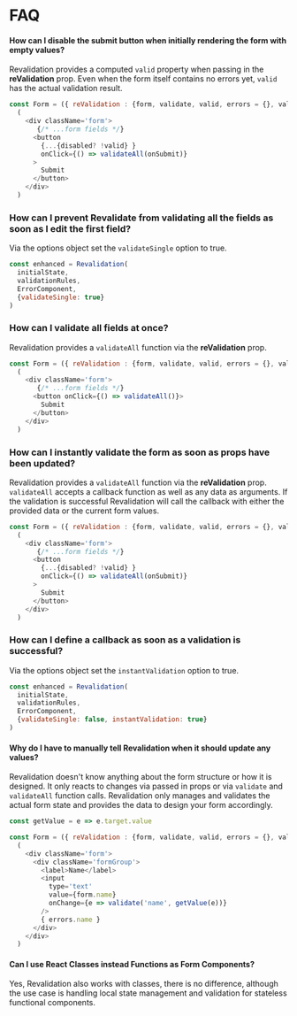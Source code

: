 # FAQ

#### How can I disable the submit button when initially rendering the form with empty values?
Revalidation provides a computed `valid` property when passing in the __reValidation__ prop. 
Even when the form itself contains no errors yet, `valid` has the actual validation result.
```js
const Form = ({ reValidation : {form, validate, valid, errors = {}, validateAll}, onSubmit }) =>
  (
    <div className='form'>
       {/* ...form fields */} 
      <button 
        {...{disabled? !valid} }
        onClick={() => validateAll(onSubmit)}
      >
        Submit
      </button>
    </div>
  )
```

### How can I prevent Revalidate from validating all the fields as soon as I edit the first field?
Via the options object set the `validateSingle` option to true.
```js
const enhanced = Revalidation(
  initialState,
  validationRules,
  ErrorComponent,
  {validateSingle: true}
)
```

### How can I validate all fields at once?
Revalidation provides a `validateAll` function via the __reValidation__ prop.

```js
const Form = ({ reValidation : {form, validate, valid, errors = {}, validateAll}, onSubmit }) =>
  (
    <div className='form'>
       {/* ...form fields */} 
      <button onClick={() => validateAll()}>
        Submit
      </button>
    </div>
  )
```

### How can I instantly validate the form as soon as props have been updated?
Revalidation provides a `validateAll` function via the __reValidation__ prop. 
`validateAll` accepts a callback function as well as any data as arguments. 
If the validation is successful Revalidation will call the callback with either the provided data or the current form values.
```js
const Form = ({ reValidation : {form, validate, valid, errors = {}, validateAll}, onSubmit }) =>
  (
    <div className='form'>
       {/* ...form fields */} 
      <button 
        {...{disabled? !valid} }
        onClick={() => validateAll(onSubmit)}
      >
        Submit
      </button>
    </div>
  )
```

### How can I define a callback as soon as a validation is successful?
Via the options object set the `instantValidation` option to true.
```js
const enhanced = Revalidation(
  initialState,
  validationRules,
  ErrorComponent,
  {validateSingle: false, instantValidation: true}
)
```

#### Why do I have to manually tell Revalidation when it should update any values?
Revalidation doesn't know anything about the form structure or how it is designed. 
It only reacts to changes via passed in props or via `validate` and `validateAll` function calls.
Revalidation only manages and validates the actual form state and provides the data to design your form accordingly.

```js
const getValue = e => e.target.value

const Form = ({ reValidation : {form, validate, valid, errors = {}, validateAll}, onSubmit }) =>
  (
    <div className='form'>
      <div className='formGroup'>
        <label>Name</label>
        <input
          type='text'
          value={form.name}
          onChange={e => validate('name', getValue(e))}
        />
        { errors.name }
      </div>
    </div>
  )
```

#### Can I use React Classes instead Functions as Form Components?
Yes, Revalidation also works with classes, there is no difference, although the use case is handling local state management and validation for stateless functional components.
